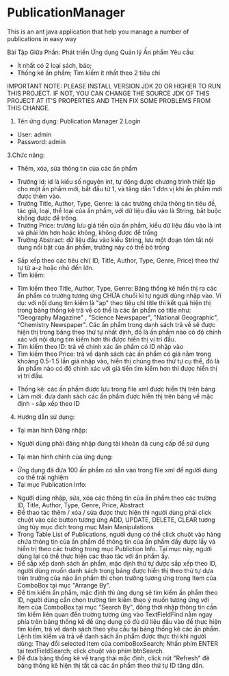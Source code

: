 # PublicationManager
This is an ant java application that help you manage a number of publications in easy way

Bài Tập Giữa Phần:
Phát triển Ứng dụng Quản lý Ấn phẩm
Yêu cầu: 
- Ít nhất có 2 loại sách, báo; 
- Thống kê ấn phẩm; Tìm kiếm ít nhất theo 2 tiêu chí

IMPORTANT NOTE: PLEASE INSTALL VERSION JDK 20 OR HIGHER TO RUN THIS PROJECT. IF NOT, YOU CAN CHANGE THE SOURCE JDK OF THIS PROJECT AT IT'S PROPERTIES AND THEN FIX SOME PROBLEMS FROM THIS CHANGE.

1. Tên ứng dụng:
Publication Manager
2.Login
- User: admin
- Password: admin

3.Chức năng:
- Thêm, xóa, sửa thông tin của các ấn phẩm
 + Trường Id: id là  kiểu số nguyên int, tự động được chương trình thiết lập cho một ấn phẩm mới, bắt đầu từ 1, và tăng dần 1 đơn vị khi ấn phẩm mới được thêm vào.
 + Trường Title, Author, Type, Genre: là các trường chứa thông tin tiêu đề, tác giả, loại, thể loại của ấn phẩm, với dữ liệu đầu vào là String, bắt buộc không được để trống.
 + Trường Price: trường lưu giá tiền của ấn phẩm, kiểu dữ liệu đầu vào là int và phải lớn hơn hoặc không, không được để trống
 + Trường Abstract: dữ liệu đầu vào kiểu String, lưu một đoạn tóm tắt nội dung nổi bật của ấn phẩm, trường này có thể bỏ trống
- Sắp xếp theo các tiêu chí( ID, Title, Author, Type, Genre, Price) theo thứ tự từ a-z hoặc nhỏ đến lớn.
- Tìm kiếm:
 + Tìm kiếm theo Title, Author, Type, Genre: Bảng thống kê hiển thị ra các ấn phẩm có trường tương ứng CHỨA chuối kĩ tự người dùng nhập vào. Ví dụ: với nội dung tìm kiếm là "ap" theo tiêu chí title thì kết quả hiện thị trong bảng thống kê trả về có thể là các ấn phẩm có title như: "Geography Magazine" , "Science Newspaper", "National Geographic", "Chemistry Newspaper". Các ấn phẩm trong danh sách trả về sẽ được hiện thị trong bảng theo thứ tự nhất định, đó là ấn phẩm nào có độ chính xác với nội dung tìm kiếm hơn thì được hiển thị vị trí đầu.
 + Tìm kiếm theo ID: trả về chính xác ấn phẩm có ID nhập vào
 + Tìm kiếm theo Price: trả về danh sách các ấn phẩm có giá nằm trong khoảng 0.5-1.5 lần giá nhập vào, hiển thị chúng theo thứ tự cụ thể, đó là ấn phẩm nào có độ chính xác với giá tiền tìm kiếm hơn thì được hiển thị vị trí đầu. 
- Thống kê: các ấn phẩm được lưu trong file xml được hiển thị trên bảng 
- Làm mới: đưa danh sách các ấn phẩm được hiển thị trên bảng về mặc định - sắp xếp theo ID

4. Hướng dẫn sử dụng:
* Tại màn hình Đăng nhập:
- Người dùng phải đăng nhập đúng tài khoản đã cung cấp để sử dụng
* Tại màn hình chính của ứng dụng:
- Ứng dụng đã đưa 100 ấn phẩm có sẵn vào trong file xml để người dùng co thể trải nghiệm
- Tại mục Publication Info:
 + Người dùng nhập, sửa, xóa các thông tin của ấn phẩm theo các trường ID, Title, Author, Type, Genre, Price, Abstract
 + Để thao tác thêm / xóa / sửa được thực hiện thì người dùng phải click chuột vào các button tương ứng ADD, UPDATE, DELETE, CLEAR tương ứng tùy mục đích trong mục Main Manipulations
 + Trong Table List of Publications, người dụng có thể click chuột vào hàng chứa thông tin của ấn phẩm để thông tin của ấn phẩm đấy được lấy và hiển trị theo các trường trong mục Publiction Info. Tại mục này, người dùng lại có thể thực hiện các thao tác với ấn phẩm ấy.
 + Để sắp xếp danh sách ấn phẩm, mặc định thứ tự được sắp xếp theo ID, người dùng muốn danh sách trong bảng được hiển thị theo thứ tự dựa trên trường của nào ấn phẩm thì chọn trường tương ứng trong Item của ComboBox tại mục "Arrange By".
 + Để tìm kiếm ấn phẩm, mặc định thì ứng dụng sẽ tìm kiếm ấn phẩm theo ID, người dùng cần chọn trường tìm kiếm theo ý muốn tương ứng với Item của ComboBox tại mục "Search By", đồng thời nhập thông tin cần tìm kiếm liên quan đến trường tương ứng vào TextFieldFind nằm ngay phía trên bảng thống kê để ứng dụng có đủ dữ liệu đầu vào để thực hiện tìm kiếm, trả về danh sách theo yêu cầu tại bảng thống kê các ấn phẩm.
  Lệnh tìm kiếm và trả về danh sách ấn phẩm được thực thi khi người dùng: Thay đổi selected Item của comboBoxSearch; Nhấn phím ENTER tại textFieldSearch; click chuột vào phím btnSearch.
+ Để đưa bảng thống kê về trạng  thái mặc định, click nút "Refresh" đê bảng thống kê hiện thị tất cả các ấn phẩm theo thứ tự ID tăng dần.
 
